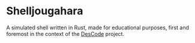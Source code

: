 # Shelljougahara

A simulated shell written in Rust, made for educational purposes, first and foremost in the
context of the [DesCode](https://github.com/desforgehub/DesCode) project.
